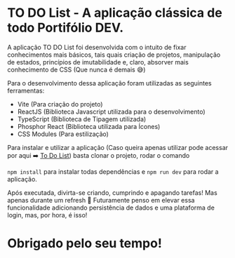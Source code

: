 # TO DO List - A aplicação clássica de todo Portifólio DEV.

A aplicação TO DO List foi desenvolvida com o intuito de fixar conhecimentos mais básicos, tais quais criação de projetos, manipulação de estados, princípios de imutabilidade e, claro, absorver mais conhecimento de CSS (Que nunca é demais 😅)

Para o desenvolvimento dessa aplicação foram utilizadas as seguintes ferramentas:

- Vite (Para criação do projeto)
- ReactJS (Biblioteca Javascript utilizada para o desenvolvimento)
- TypeScript (Biblioteca de Tipagem utilizada)
- Phosphor React (Biblioteca utilizada para Ícones)
- CSS Modules (Para estilização)

Para instalar e utilizar a aplicação (Caso queira apenas utilizar pode acessar por aqui ➡️ [To Do List](https://to-do-list-orcin-six.vercel.app/)) basta clonar o projeto, rodar o comando

`npm install` para instalar todas dependências e `npm run dev` para rodar a aplicação.

Após executada, divirta-se criando, cumprindo e apagando tarefas! Mas apenas durante um refresh 🤣 Futuramente penso em elevar essa funcionalidade adicionando persistência de dados e uma plataforma de login, mas, por hora, é isso!

# Obrigado pelo seu tempo!